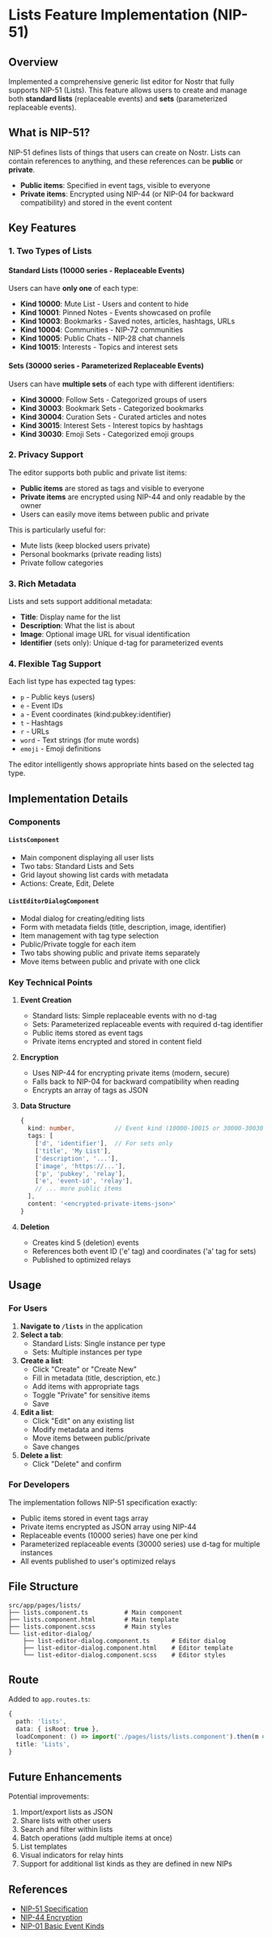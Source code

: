 # Lists Feature Implementation (NIP-51)

## Overview

Implemented a comprehensive generic list editor for Nostr that fully supports NIP-51 (Lists). This feature allows users to create and manage both **standard lists** (replaceable events) and **sets** (parameterized replaceable events).

## What is NIP-51?

NIP-51 defines lists of things that users can create on Nostr. Lists can contain references to anything, and these references can be **public** or **private**.

- **Public items**: Specified in event tags, visible to everyone
- **Private items**: Encrypted using NIP-44 (or NIP-04 for backward compatibility) and stored in the event content

## Key Features

### 1. Two Types of Lists

#### Standard Lists (10000 series - Replaceable Events)
Users can have **only one** of each type:
- **Kind 10000**: Mute List - Users and content to hide
- **Kind 10001**: Pinned Notes - Events showcased on profile
- **Kind 10003**: Bookmarks - Saved notes, articles, hashtags, URLs
- **Kind 10004**: Communities - NIP-72 communities
- **Kind 10005**: Public Chats - NIP-28 chat channels
- **Kind 10015**: Interests - Topics and interest sets

#### Sets (30000 series - Parameterized Replaceable Events)
Users can have **multiple sets** of each type with different identifiers:
- **Kind 30000**: Follow Sets - Categorized groups of users
- **Kind 30003**: Bookmark Sets - Categorized bookmarks
- **Kind 30004**: Curation Sets - Curated articles and notes
- **Kind 30015**: Interest Sets - Interest topics by hashtags
- **Kind 30030**: Emoji Sets - Categorized emoji groups

### 2. Privacy Support

The editor supports both public and private list items:
- **Public items** are stored as tags and visible to everyone
- **Private items** are encrypted using NIP-44 and only readable by the owner
- Users can easily move items between public and private

This is particularly useful for:
- Mute lists (keep blocked users private)
- Personal bookmarks (private reading lists)
- Private follow categories

### 3. Rich Metadata

Lists and sets support additional metadata:
- **Title**: Display name for the list
- **Description**: What the list is about
- **Image**: Optional image URL for visual identification
- **Identifier** (sets only): Unique d-tag for parameterized events

### 4. Flexible Tag Support

Each list type has expected tag types:
- `p` - Public keys (users)
- `e` - Event IDs
- `a` - Event coordinates (kind:pubkey:identifier)
- `t` - Hashtags
- `r` - URLs
- `word` - Text strings (for mute words)
- `emoji` - Emoji definitions

The editor intelligently shows appropriate hints based on the selected tag type.

## Implementation Details

### Components

#### `ListsComponent`
- Main component displaying all user lists
- Two tabs: Standard Lists and Sets
- Grid layout showing list cards with metadata
- Actions: Create, Edit, Delete

#### `ListEditorDialogComponent`
- Modal dialog for creating/editing lists
- Form with metadata fields (title, description, image, identifier)
- Item management with tag type selection
- Public/Private toggle for each item
- Two tabs showing public and private items separately
- Move items between public and private with one click

### Key Technical Points

1. **Event Creation**
   - Standard lists: Simple replaceable events with no d-tag
   - Sets: Parameterized replaceable events with required d-tag identifier
   - Public items stored as event tags
   - Private items encrypted and stored in content field

2. **Encryption**
   - Uses NIP-44 for encrypting private items (modern, secure)
   - Falls back to NIP-04 for backward compatibility when reading
   - Encrypts an array of tags as JSON

3. **Data Structure**
   ```typescript
   {
     kind: number,           // Event kind (10000-10015 or 30000-30030)
     tags: [
       ['d', 'identifier'],  // For sets only
       ['title', 'My List'],
       ['description', '...'],
       ['image', 'https://...'],
       ['p', 'pubkey', 'relay'],
       ['e', 'event-id', 'relay'],
       // ... more public items
     ],
     content: '<encrypted-private-items-json>'
   }
   ```

4. **Deletion**
   - Creates kind 5 (deletion) events
   - References both event ID ('e' tag) and coordinates ('a' tag for sets)
   - Published to optimized relays

## Usage

### For Users

1. **Navigate to `/lists`** in the application
2. **Select a tab**:
   - Standard Lists: Single instance per type
   - Sets: Multiple instances per type
3. **Create a list**:
   - Click "Create" or "Create New"
   - Fill in metadata (title, description, etc.)
   - Add items with appropriate tags
   - Toggle "Private" for sensitive items
   - Save
4. **Edit a list**:
   - Click "Edit" on any existing list
   - Modify metadata and items
   - Move items between public/private
   - Save changes
5. **Delete a list**:
   - Click "Delete" and confirm

### For Developers

The implementation follows NIP-51 specification exactly:

- Public items stored in event tags array
- Private items encrypted as JSON array using NIP-44
- Replaceable events (10000 series) have one per kind
- Parameterized replaceable events (30000 series) use d-tag for multiple instances
- All events published to user's optimized relays

## File Structure

```
src/app/pages/lists/
├── lists.component.ts          # Main component
├── lists.component.html        # Main template
├── lists.component.scss        # Main styles
└── list-editor-dialog/
    ├── list-editor-dialog.component.ts      # Editor dialog
    ├── list-editor-dialog.component.html    # Editor template
    └── list-editor-dialog.component.scss    # Editor styles
```

## Route

Added to `app.routes.ts`:
```typescript
{
  path: 'lists',
  data: { isRoot: true },
  loadComponent: () => import('./pages/lists/lists.component').then(m => m.ListsComponent),
  title: 'Lists',
}
```

## Future Enhancements

Potential improvements:
1. Import/export lists as JSON
2. Share lists with other users
3. Search and filter within lists
4. Batch operations (add multiple items at once)
5. List templates
6. Visual indicators for relay hints
7. Support for additional list kinds as they are defined in new NIPs

## References

- [NIP-51 Specification](https://github.com/nostr-protocol/nips/blob/master/51.md)
- [NIP-44 Encryption](https://github.com/nostr-protocol/nips/blob/master/44.md)
- [NIP-01 Basic Event Kinds](https://github.com/nostr-protocol/nips/blob/master/01.md)
